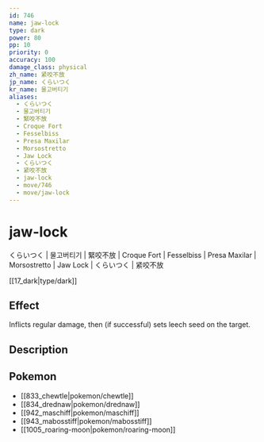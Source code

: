 ```yaml
---
id: 746
name: jaw-lock
type: dark
power: 80
pp: 10
priority: 0
accuracy: 100
damage_class: physical
zh_name: 紧咬不放
jp_name: くらいつく
kr_name: 물고버티기
aliases:
  - くらいつく
  - 물고버티기
  - 緊咬不放
  - Croque Fort
  - Fesselbiss
  - Presa Maxilar
  - Morsostretto
  - Jaw Lock
  - くらいつく
  - 紧咬不放
  - jaw-lock
  - move/746
  - move/jaw-lock
---
```

# jaw-lock
    
くらいつく | 물고버티기 | 緊咬不放 | Croque Fort | Fesselbiss | Presa Maxilar | Morsostretto | Jaw Lock | くらいつく | 紧咬不放

[[17_dark|type/dark]]

## Effect

Inflicts regular damage, then (if successful) sets leech seed on the target.

## Description



## Pokemon

- [[833_chewtle|pokemon/chewtle]]
- [[834_drednaw|pokemon/drednaw]]
- [[942_maschiff|pokemon/maschiff]]
- [[943_mabosstiff|pokemon/mabosstiff]]
- [[1005_roaring-moon|pokemon/roaring-moon]]

